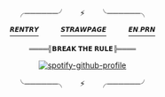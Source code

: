 <div id="header" align="center">

╭──────╯ㅤㅤ⚡︎ㅤㅤ╰──────╮
   
[<sup>𝙍𝙀𝙉𝙏𝙍𝙔</sup>](https://rentry.co/extaused)  　   　
[<sup>𝙎𝙏𝙍𝘼𝙒𝙋𝘼𝙂𝙀</sup>](https://expensv.straw.page/) 　   　
[<sup>𝙀𝙉.𝙋𝙍𝙉</sup>](https://en.pronouns.page/@cllasiccigarrate)



<p align="center">
<sup>════╣𝗕𝗥𝗘𝘼𝗞 𝗧𝗛𝗘 𝗥𝗨𝗟𝗘╠════</sup>
</p>

[![spotify-github-profile](https://spotify-github-profile.kittinanx.com/api/view?uid=31vqck2xnl327xecntooe7ptxtrq&cover_image=true&theme=novatorem&show_offline=false&background_color=121212&interchange=true&bar_color=ff0000&bar_color_cover=false)](https://spotify-github-profile.kittinanx.com/api/view?uid=31vqck2xnl327xecntooe7ptxtrq&redirect=true)

╰──────╮ㅤㅤ⚡︎ㅤㅤ╭──────╯
